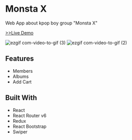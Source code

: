 # Monsta X

Web App about kpop boy group "Monsta X"

[>>Live Demo](https://prater21.github.io/MonstaX/)

![ezgif com-video-to-gif (3)](https://user-images.githubusercontent.com/126800695/234138602-64f3f3e3-0613-4f74-a9df-12b7192f6192.gif)
![ezgif com-video-to-gif (2)](https://user-images.githubusercontent.com/126800695/234137109-25b293fa-131c-4f19-b42e-247a56f07f30.gif)

## Features

- Members
- Albums
- Add Cart

## Built With

- React
- React Router v6
- Redux
- React Bootstrap
- Swiper
